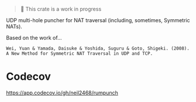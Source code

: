> :construction: This crate is a work in progress

UDP multi-hole puncher for NAT traversal (including, sometimes, Symmetric NATs). 

Based on the work of...

    Wei, Yuan & Yamada, Daisuke & Yoshida, Suguru & Goto, Shigeki. (2008).
    A New Method for Symmetric NAT Traversal in UDP and TCP.

# Codecov

https://app.codecov.io/gh/neil2468/rumpunch